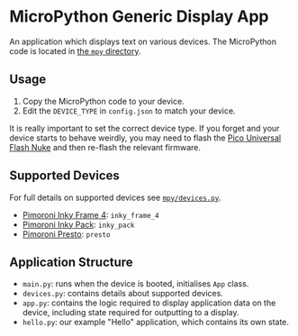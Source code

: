 # MicroPython Generic Display App
An application which displays text on various devices.
The MicroPython code is located in [the `mpy` directory](/mpy).

## Usage
1. Copy the MicroPython code to your device.
1. Edit the `DEVICE_TYPE` in `config.json` to match your device.

It is really important to set the correct device type.
If you forget and your device starts to behave weirdly, you may need to flash the [Pico Universal Flash Nuke](https://github.com/Gadgetoid/pico-universal-flash-nuke) and then re-flash the relevant firmware.

## Supported Devices
For full details on supported devices see [`mpy/devices.py`](/mpy/devices.py).
- [Pimoroni Inky Frame 4](https://shop.pimoroni.com/products/inky-frame-4): `inky_frame_4`
- [Pimoroni Inky Pack](https://shop.pimoroni.com/products/pico-inky-pack): `inky_pack`
- [Pimoroni Presto](https://shop.pimoroni.com/products/presto): `presto`

## Application Structure
- `main.py`: runs when the device is booted, initialises `App` class.
- `devices.py`: contains details about supported devices.
- `app.py`: contains the logic required to display application data on the device, including state required for outputting to a display.
- `hello.py`: our example "Hello" application, which contains its own state.
